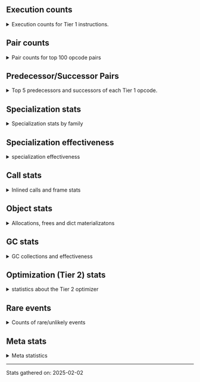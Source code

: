 ## Execution counts

<details>
<summary> Execution counts for Tier 1 instructions. </summary>


The "miss ratio" column shows the percentage of times the instruction
executed that it deoptimized. When this happens, the base unspecialized
instruction is not counted.

<table>
<thead>
<tr>
<th align="left">Name</th>
<th align="right">Base Count</th>
<th align="right">Head Count</th>
<th align="right">Change</th>
</tr>
</thead>
<tbody>
<tr>
<td align="left">JUMP_BACKWARD_NO_JIT</td>
<td align="right">9,440,940</td>
<td align="right">120</td>
<td align="right">-100.0%</td>
</tr>
<tr>
<td align="left">FOR_ITER_GEN</td>
<td align="right">1,037,640</td>
<td align="right">140</td>
<td align="right">-100.0%</td>
</tr>
<tr>
<td align="left">BINARY_OP</td>
<td align="right">868,180</td>
<td align="right">131,440</td>
<td align="right">-84.9%</td>
</tr>
<tr>
<td align="left">UNPACK_SEQUENCE_LIST</td>
<td align="right">3,960</td>
<td align="right">680</td>
<td align="right">-82.8%</td>
</tr>
<tr>
<td align="left">EXTENDED_ARG</td>
<td align="right">5,762,400</td>
<td align="right">1,263,760</td>
<td align="right">-78.1%</td>
</tr>
<tr>
<td align="left">CALL_BOUND_METHOD_EXACT_ARGS</td>
<td align="right">3,717,640</td>
<td align="right">851,200</td>
<td align="right">-77.1%</td>
</tr>
<tr>
<td align="left">COPY</td>
<td align="right">3,232,320</td>
<td align="right">924,920</td>
<td align="right">-71.4%</td>
</tr>
<tr>
<td align="left">LOAD_FAST_CHECK</td>
<td align="right">1,040,640</td>
<td align="right">313,160</td>
<td align="right">-69.9%</td>
</tr>
<tr>
<td align="left">STORE_SUBSCR_DICT</td>
<td align="right">2,151,600</td>
<td align="right">647,900</td>
<td align="right">-69.9%</td>
</tr>
<tr>
<td align="left">SWAP</td>
<td align="right">3,316,920</td>
<td align="right">1,011,520</td>
<td align="right">-69.5%</td>
</tr>
<tr>
<td align="left">STORE_SUBSCR_LIST_INT</td>
<td align="right">672,240</td>
<td align="right">264,800</td>
<td align="right">-60.6%</td>
</tr>
<tr>
<td align="left">BINARY_SUBSCR_LIST_INT</td>
<td align="right">694,440</td>
<td align="right">282,720</td>
<td align="right">-59.3%</td>
</tr>
<tr>
<td align="left">IS_OP</td>
<td align="right">1,594,020</td>
<td align="right">654,660</td>
<td align="right">-58.9%</td>
</tr>
<tr>
<td align="left">CONTAINS_OP_SET</td>
<td align="right">5,709,960</td>
<td align="right">2,396,180</td>
<td align="right">-58.0%</td>
</tr>
<tr>
<td align="left">FOR_ITER</td>
<td align="right">1,748,160</td>
<td align="right">791,780</td>
<td align="right">-54.7%</td>
</tr>
<tr>
<td align="left">BINARY_OP_ADD_UNICODE</td>
<td align="right">2,611,320</td>
<td align="right">1,245,280</td>
<td align="right">-52.3%</td>
</tr>
<tr>
<td align="left">POP_JUMP_IF_NONE</td>
<td align="right">2,084,040</td>
<td align="right">1,086,820</td>
<td align="right">-47.9%</td>
</tr>
<tr>
<td align="left">BINARY_SUBSCR_STR_INT</td>
<td align="right">5,166,720</td>
<td align="right">2,799,740</td>
<td align="right">-45.8%</td>
</tr>
<tr>
<td align="left">BINARY_OP_ADD_INT</td>
<td align="right">5,305,800</td>
<td align="right">2,938,820</td>
<td align="right">-44.6%</td>
</tr>
<tr>
<td align="left">LOAD_GLOBAL_MODULE</td>
<td align="right">13,425,840</td>
<td align="right">7,570,660</td>
<td align="right">-43.6%</td>
</tr>
<tr>
<td align="left">BINARY_SUBSCR_DICT</td>
<td align="right">15,022,440</td>
<td align="right">9,491,700</td>
<td align="right">-36.8%</td>
</tr>
<tr>
<td align="left">CALL_METHOD_DESCRIPTOR_O</td>
<td align="right">3,010,460</td>
<td align="right">1,916,920</td>
<td align="right">-36.3%</td>
</tr>
<tr>
<td align="left">LOAD_SMALL_INT</td>
<td align="right">8,334,720</td>
<td align="right">5,361,920</td>
<td align="right">-35.7%</td>
</tr>
<tr>
<td align="left">COMPARE_OP_STR</td>
<td align="right">10,870,440</td>
<td align="right">7,152,680</td>
<td align="right">-34.2%</td>
</tr>
<tr>
<td align="left">TO_BOOL_BOOL</td>
<td align="right">13,075,380</td>
<td align="right">8,644,200</td>
<td align="right">-33.9%</td>
</tr>
<tr>
<td align="left">COMPARE_OP</td>
<td align="right">2,277,540</td>
<td align="right">1,521,720</td>
<td align="right">-33.2%</td>
</tr>
<tr>
<td align="left">LOAD_ATTR_INSTANCE_VALUE</td>
<td align="right">82,923,600</td>
<td align="right">55,919,260</td>
<td align="right">-32.6%</td>
</tr>
<tr>
<td align="left">LOAD_FAST</td>
<td align="right">170,872,380</td>
<td align="right">115,391,900</td>
<td align="right">-32.5%</td>
</tr>
<tr>
<td align="left">TO_BOOL</td>
<td align="right">7,134,100</td>
<td align="right">4,838,220</td>
<td align="right">-32.2%</td>
</tr>
<tr>
<td align="left">POP_JUMP_IF_FALSE</td>
<td align="right">48,978,960</td>
<td align="right">33,348,960</td>
<td align="right">-31.9%</td>
</tr>
<tr>
<td align="left">LOAD_CONST_IMMORTAL</td>
<td align="right">49,560,360</td>
<td align="right">34,013,300</td>
<td align="right">-31.4%</td>
</tr>
<tr>
<td align="left">LOAD_ATTR_METHOD_WITH_VALUES</td>
<td align="right">9,893,400</td>
<td align="right">6,866,400</td>
<td align="right">-30.6%</td>
</tr>
<tr>
<td align="left">COMPARE_OP_INT</td>
<td align="right">13,993,980</td>
<td align="right">9,728,600</td>
<td align="right">-30.5%</td>
</tr>
<tr>
<td align="left">STORE_ATTR_INSTANCE_VALUE</td>
<td align="right">12,820,920</td>
<td align="right">8,947,020</td>
<td align="right">-30.2%</td>
</tr>
<tr>
<td align="left">POP_JUMP_IF_TRUE</td>
<td align="right">15,785,460</td>
<td align="right">11,072,300</td>
<td align="right">-29.9%</td>
</tr>
<tr>
<td align="left">RESUME_CHECK</td>
<td align="right">22,552,440</td>
<td align="right">16,125,800</td>
<td align="right">-28.5%</td>
</tr>
<tr>
<td align="left">BUILD_MAP</td>
<td align="right">1,141,440</td>
<td align="right">822,980</td>
<td align="right">-27.9%</td>
</tr>
<tr>
<td align="left">POP_ITER</td>
<td align="right">909,600</td>
<td align="right">672,260</td>
<td align="right">-26.1%</td>
</tr>
<tr>
<td align="left">STORE_FAST</td>
<td align="right">41,596,920</td>
<td align="right">30,858,320</td>
<td align="right">-25.8%</td>
</tr>
<tr>
<td align="left">FOR_ITER_LIST</td>
<td align="right">1,100,880</td>
<td align="right">816,940</td>
<td align="right">-25.8%</td>
</tr>
<tr>
<td align="left">NOP</td>
<td align="right">1,664,580</td>
<td align="right">1,235,900</td>
<td align="right">-25.8%</td>
</tr>
<tr>
<td align="left">BINARY_SLICE</td>
<td align="right">936,000</td>
<td align="right">722,660</td>
<td align="right">-22.8%</td>
</tr>
<tr>
<td align="left">TO_BOOL_LIST</td>
<td align="right">6,507,720</td>
<td align="right">5,056,860</td>
<td align="right">-22.3%</td>
</tr>
<tr>
<td align="left">CALL_PY_EXACT_ARGS</td>
<td align="right">11,583,100</td>
<td align="right">9,013,060</td>
<td align="right">-22.2%</td>
</tr>
<tr>
<td align="left">LOAD_ATTR</td>
<td align="right">4,846,640</td>
<td align="right">3,871,280</td>
<td align="right">-20.1%</td>
</tr>
<tr>
<td align="left">POP_TOP</td>
<td align="right">6,969,300</td>
<td align="right">5,627,360</td>
<td align="right">-19.3%</td>
</tr>
<tr>
<td align="left">BUILD_LIST</td>
<td align="right">2,786,640</td>
<td align="right">2,253,840</td>
<td align="right">-19.1%</td>
</tr>
<tr>
<td align="left">LOAD_ATTR_METHOD_NO_DICT</td>
<td align="right">9,888,560</td>
<td align="right">8,148,840</td>
<td align="right">-17.6%</td>
</tr>
<tr>
<td align="left">RETURN_VALUE</td>
<td align="right">21,850,720</td>
<td align="right">18,012,580</td>
<td align="right">-17.6%</td>
</tr>
<tr>
<td align="left">BINARY_SUBSCR</td>
<td align="right">5,223,600</td>
<td align="right">4,423,120</td>
<td align="right">-15.3%</td>
</tr>
<tr>
<td align="left">CALL_NON_PY_GENERAL</td>
<td align="right">1,514,460</td>
<td align="right">1,300,120</td>
<td align="right">-14.2%</td>
</tr>
<tr>
<td align="left">CALL_METHOD_DESCRIPTOR_FAST</td>
<td align="right">1,623,980</td>
<td align="right">1,405,480</td>
<td align="right">-13.5%</td>
</tr>
<tr>
<td align="left">BUILD_TUPLE</td>
<td align="right">1,635,480</td>
<td align="right">1,421,140</td>
<td align="right">-13.1%</td>
</tr>
<tr>
<td align="left">CALL_LIST_APPEND</td>
<td align="right">1,695,120</td>
<td align="right">1,481,780</td>
<td align="right">-12.6%</td>
</tr>
<tr>
<td align="left">LOAD_FAST_LOAD_FAST</td>
<td align="right">12,452,340</td>
<td align="right">10,945,400</td>
<td align="right">-12.1%</td>
</tr>
<tr>
<td align="left">GET_ITER</td>
<td align="right">1,695,420</td>
<td align="right">1,501,320</td>
<td align="right">-11.4%</td>
</tr>
<tr>
<td align="left">CALL_BUILTIN_CLASS</td>
<td align="right">1,107,780</td>
<td align="right">986,340</td>
<td align="right">-11.0%</td>
</tr>
<tr>
<td align="left">JUMP_FORWARD</td>
<td align="right">6,263,700</td>
<td align="right">5,620,780</td>
<td align="right">-10.3%</td>
</tr>
<tr>
<td align="left">LOAD_CONST_MORTAL</td>
<td align="right">1,969,200</td>
<td align="right">1,775,100</td>
<td align="right">-9.9%</td>
</tr>
<tr>
<td align="left">POP_JUMP_IF_NOT_NONE</td>
<td align="right">2,259,180</td>
<td align="right">2,039,680</td>
<td align="right">-9.7%</td>
</tr>
<tr>
<td align="left">CALL_LEN</td>
<td align="right">2,780,880</td>
<td align="right">2,538,000</td>
<td align="right">-8.7%</td>
</tr>
<tr>
<td align="left">LOAD_GLOBAL_BUILTIN</td>
<td align="right">6,337,980</td>
<td align="right">6,089,580</td>
<td align="right">-3.9%</td>
</tr>
<tr>
<td align="left">STORE_FAST_STORE_FAST</td>
<td align="right">701,940</td>
<td align="right">695,900</td>
<td align="right">-0.9%</td>
</tr>
<tr>
<td align="left">UNPACK_SEQUENCE_TWO_TUPLE</td>
<td align="right">699,780</td>
<td align="right">697,020</td>
<td align="right">-0.4%</td>
</tr>
<tr>
<td align="left">CALL_ISINSTANCE</td>
<td align="right">1,488,960</td>
<td align="right">1,486,200</td>
<td align="right">-0.2%</td>
</tr>
<tr>
<td align="left">LOAD_ATTR_SLOT</td>
<td align="right">5,847,040</td>
<td align="right">5,836,720</td>
<td align="right">-0.2%</td>
</tr>
<tr>
<td align="left">TO_BOOL_ALWAYS_TRUE</td>
<td align="right">2,202,480</td>
<td align="right">2,202,120</td>
<td align="right">-0.0%</td>
</tr>
<tr>
<td align="left">LOAD_ATTR_PROPERTY</td>
<td align="right">3,683,400</td>
<td align="right">3,683,040</td>
<td align="right">-0.0%</td>
</tr>
<tr>
<td align="left">CALL_METHOD_DESCRIPTOR_NOARGS</td>
<td align="right">1,593,780</td>
<td align="right">1,593,780</td>
<td align="right">0.0%</td>
</tr>
<tr>
<td align="left">CALL_PY_GENERAL</td>
<td align="right">1,529,580</td>
<td align="right">1,529,580</td>
<td align="right">0.0%</td>
</tr>
<tr>
<td align="left">STORE_ATTR</td>
<td align="right">1,079,440</td>
<td align="right">1,079,440</td>
<td align="right">0.0%</td>
</tr>
<tr>
<td align="left">YIELD_VALUE</td>
<td align="right">1,037,520</td>
<td align="right">1,037,520</td>
<td align="right">0.0%</td>
</tr>
<tr>
<td align="left">CONTAINS_OP</td>
<td align="right">859,660</td>
<td align="right">859,660</td>
<td align="right">0.0%</td>
</tr>
<tr>
<td align="left">CONTAINS_OP_DICT</td>
<td align="right">671,280</td>
<td align="right">671,280</td>
<td align="right">0.0%</td>
</tr>
<tr>
<td align="left">FORMAT_SIMPLE</td>
<td align="right">668,640</td>
<td align="right">668,640</td>
<td align="right">0.0%</td>
</tr>
<tr>
<td align="left">CONVERT_VALUE</td>
<td align="right">668,640</td>
<td align="right">668,640</td>
<td align="right">0.0%</td>
</tr>
<tr>
<td align="left">PUSH_NULL</td>
<td align="right">659,460</td>
<td align="right">659,460</td>
<td align="right">0.0%</td>
</tr>
<tr>
<td align="left">CALL_BUILTIN_FAST</td>
<td align="right">476,280</td>
<td align="right">476,280</td>
<td align="right">0.0%</td>
</tr>
<tr>
<td align="left">BINARY_OP_SUBTRACT_INT</td>
<td align="right">395,040</td>
<td align="right">395,040</td>
<td align="right">0.0%</td>
</tr>
<tr>
<td align="left">TO_BOOL_INT</td>
<td align="right">383,280</td>
<td align="right">383,280</td>
<td align="right">0.0%</td>
</tr>
<tr>
<td align="left">INTERPRETER_EXIT</td>
<td align="right">377,120</td>
<td align="right">377,120</td>
<td align="right">0.0%</td>
</tr>
<tr>
<td align="left">CALL_KW_PY</td>
<td align="right">374,520</td>
<td align="right">374,520</td>
<td align="right">0.0%</td>
</tr>
<tr>
<td align="left">TO_BOOL_NONE</td>
<td align="right">358,580</td>
<td align="right">358,580</td>
<td align="right">0.0%</td>
</tr>
<tr>
<td align="left">CALL_ALLOC_AND_ENTER_INIT</td>
<td align="right">338,460</td>
<td align="right">338,460</td>
<td align="right">0.0%</td>
</tr>
<tr>
<td align="left">LOAD_ATTR_MODULE</td>
<td align="right">337,380</td>
<td align="right">337,380</td>
<td align="right">0.0%</td>
</tr>
<tr>
<td align="left">COPY_FREE_VARS</td>
<td align="right">336,300</td>
<td align="right">336,300</td>
<td align="right">0.0%</td>
</tr>
<tr>
<td align="left">LOAD_DEREF</td>
<td align="right">336,300</td>
<td align="right">336,300</td>
<td align="right">0.0%</td>
</tr>
<tr>
<td align="left">EXIT_INIT_CHECK</td>
<td align="right">335,800</td>
<td align="right">335,800</td>
<td align="right">0.0%</td>
</tr>
<tr>
<td align="left">BUILD_STRING</td>
<td align="right">334,320</td>
<td align="right">334,320</td>
<td align="right">0.0%</td>
</tr>
<tr>
<td align="left">LOAD_ATTR_CLASS</td>
<td align="right">133,320</td>
<td align="right">133,320</td>
<td align="right">0.0%</td>
</tr>
<tr>
<td align="left">TO_BOOL_STR</td>
<td align="right">31,860</td>
<td align="right">31,860</td>
<td align="right">0.0%</td>
</tr>
<tr>
<td align="left">STORE_ATTR_SLOT</td>
<td align="right">11,640</td>
<td align="right">11,640</td>
<td align="right">0.0%</td>
</tr>
<tr>
<td align="left">BINARY_SUBSCR_GETITEM</td>
<td align="right">11,520</td>
<td align="right">11,520</td>
<td align="right">0.0%</td>
</tr>
<tr>
<td align="left">STORE_FAST_LOAD_FAST</td>
<td align="right">10,320</td>
<td align="right">10,320</td>
<td align="right">0.0%</td>
</tr>
<tr>
<td align="left">LOAD_ATTR_METHOD_LAZY_DICT</td>
<td align="right">8,880</td>
<td align="right">8,880</td>
<td align="right">0.0%</td>
</tr>
<tr>
<td align="left">CALL_BUILTIN_FAST_WITH_KEYWORDS</td>
<td align="right">7,440</td>
<td align="right">7,440</td>
<td align="right">0.0%</td>
</tr>
<tr>
<td align="left">BINARY_OP_EXTEND</td>
<td align="right">6,120</td>
<td align="right">6,120</td>
<td align="right">0.0%</td>
</tr>
<tr>
<td align="left">CALL_METHOD_DESCRIPTOR_FAST_WITH_KEYWORDS</td>
<td align="right">5,880</td>
<td align="right">5,880</td>
<td align="right">0.0%</td>
</tr>
<tr>
<td align="left">FOR_ITER_TUPLE</td>
<td align="right">4,680</td>
<td align="right">4,680</td>
<td align="right">0.0%</td>
</tr>
<tr>
<td align="left">BINARY_OP_INPLACE_ADD_UNICODE</td>
<td align="right">3,120</td>
<td align="right">3,120</td>
<td align="right">0.0%</td>
</tr>
<tr>
<td align="left">MAP_ADD</td>
<td align="right">2,760</td>
<td align="right">2,760</td>
<td align="right">0.0%</td>
</tr>
<tr>
<td align="left">FOR_ITER_RANGE</td>
<td align="right">1,860</td>
<td align="right">1,860</td>
<td align="right">0.0%</td>
</tr>
<tr>
<td align="left">LOAD_ATTR_NONDESCRIPTOR_WITH_VALUES</td>
<td align="right">1,800</td>
<td align="right">1,800</td>
<td align="right">0.0%</td>
</tr>
<tr>
<td align="left">BINARY_SUBSCR_TUPLE_INT</td>
<td align="right">1,740</td>
<td align="right">1,740</td>
<td align="right">0.0%</td>
</tr>
<tr>
<td align="left">CALL_BUILTIN_O</td>
<td align="right">1,680</td>
<td align="right">1,680</td>
<td align="right">0.0%</td>
</tr>
<tr>
<td align="left">CALL_FUNCTION_EX</td>
<td align="right">1,020</td>
<td align="right">1,020</td>
<td align="right">0.0%</td>
</tr>
<tr>
<td align="left">DICT_MERGE</td>
<td align="right">960</td>
<td align="right">960</td>
<td align="right">0.0%</td>
</tr>
<tr>
<td align="left">CALL_TUPLE_1</td>
<td align="right">360</td>
<td align="right">360</td>
<td align="right">0.0%</td>
</tr>
<tr>
<td align="left">CALL</td>
<td align="right">260</td>
<td align="right">260</td>
<td align="right">0.0%</td>
</tr>
<tr>
<td align="left">LOAD_FAST_AND_CLEAR</td>
<td align="right">240</td>
<td align="right">240</td>
<td align="right">0.0%</td>
</tr>
<tr>
<td align="left">LOAD_SUPER_ATTR_ATTR</td>
<td align="right">240</td>
<td align="right">240</td>
<td align="right">0.0%</td>
</tr>
<tr>
<td align="left">END_FOR</td>
<td align="right">120</td>
<td align="right">120</td>
<td align="right">0.0%</td>
</tr>
<tr>
<td align="left">RETURN_GENERATOR</td>
<td align="right">120</td>
<td align="right">120</td>
<td align="right">0.0%</td>
</tr>
<tr>
<td align="left">CALL_INTRINSIC_1</td>
<td align="right">120</td>
<td align="right">120</td>
<td align="right">0.0%</td>
</tr>
<tr>
<td align="left">IMPORT_FROM</td>
<td align="right">120</td>
<td align="right">120</td>
<td align="right">0.0%</td>
</tr>
<tr>
<td align="left">IMPORT_NAME</td>
<td align="right">120</td>
<td align="right">120</td>
<td align="right">0.0%</td>
</tr>
<tr>
<td align="left">LIST_EXTEND</td>
<td align="right">120</td>
<td align="right">120</td>
<td align="right">0.0%</td>
</tr>
<tr>
<td align="left">CALL_KW_NON_PY</td>
<td align="right">120</td>
<td align="right">120</td>
<td align="right">0.0%</td>
</tr>
<tr>
<td align="left">CALL_TYPE_1</td>
<td align="right">120</td>
<td align="right">120</td>
<td align="right">0.0%</td>
</tr>
<tr>
<td align="left">LOAD_SUPER_ATTR_METHOD</td>
<td align="right">120</td>
<td align="right">120</td>
<td align="right">0.0%</td>
</tr>
<tr>
<td align="left">LOAD_GLOBAL</td>
<td align="right">100</td>
<td align="right">100</td>
<td align="right">0.0%</td>
</tr>
<tr>
<td align="left">MAKE_FUNCTION</td>
<td align="right">60</td>
<td align="right">60</td>
<td align="right">0.0%</td>
</tr>
<tr>
<td align="left">MAKE_CELL</td>
<td align="right">60</td>
<td align="right">60</td>
<td align="right">0.0%</td>
</tr>
<tr>
<td align="left">SET_FUNCTION_ATTRIBUTE</td>
<td align="right">60</td>
<td align="right">60</td>
<td align="right">0.0%</td>
</tr>
<tr>
<td align="left">STORE_DEREF</td>
<td align="right">60</td>
<td align="right">60</td>
<td align="right">0.0%</td>
</tr>
<tr>
<td align="left">BINARY_OP_SUBTRACT_FLOAT</td>
<td align="right">60</td>
<td align="right">60</td>
<td align="right">0.0%</td>
</tr>
<tr>
<td align="left">UNPACK_SEQUENCE</td>
<td align="right">20</td>
<td align="right">20</td>
<td align="right">0.0%</td>
</tr>
<tr>
<td align="left">ENTER_EXECUTOR</td>
<td align="right"></td>
<td align="right">4,916,320</td>
<td align="right"></td>
</tr>
<tr>
<td align="left">JUMP_BACKWARD_JIT</td>
<td align="right"></td>
<td align="right">172,480</td>
<td align="right"></td>
</tr>
<tr>
<td align="left">NOT_TAKEN</td>
<td align="right"></td>
<td align="right">115,120</td>
<td align="right"></td>
</tr>
</tbody>
</table>


</details>

## Pair counts

<details>
<summary> Pair counts for top 100 opcode pairs </summary>


Pairs of specialized operations that deoptimize and are then followed by
the corresponding unspecialized instruction are not counted as pairs.

Not included in comparative output.


</details>

## Predecessor/Successor Pairs

<details>
<summary> Top 5 predecessors and successors of each Tier 1 opcode. </summary>


This does not include the unspecialized instructions that occur after a
specialized instruction deoptimizes.

Not included in comparative output.


</details>

## Specialization stats

<details>
<summary> Specialization stats by family </summary>

### BINARY_OP

<details>
<summary> specialization stats for BINARY_OP family </summary>

<table>
<thead>
<tr>
<th align="left">Kind</th>
<th align="right">Base Count</th>
<th align="right">Base Ratio</th>
<th align="right">Head Count</th>
<th align="right">Head Ratio</th>
<th align="right">Change</th>
</tr>
</thead>
<tbody>
<tr>
<td align="left">
deferred
<details>
<summary>ⓘ</summary>

Lists the number of "deferred" (i.e. not specialized) instructions executed.
</details>
</td>
<td align="right">867,840</td>
<td align="right">9.4%</td>
<td align="right">131,280</td>
<td align="right">2.8%</td>
<td align="right">-84.9%</td>
</tr>
<tr>
<td align="left">
hit
<details>
<summary>ⓘ</summary>

Specialized instructions that complete.
</details>
</td>
<td align="right">8,321,460</td>
<td align="right">90.6%</td>
<td align="right">4,588,440</td>
<td align="right">97.2%</td>
<td align="right">-44.9%</td>
</tr>
</tbody>
</table>

<table>
<thead>
<tr>
<th align="left">Success</th>
<th align="right">Base Count</th>
<th align="right">Base Ratio</th>
<th align="right">Head Count</th>
<th align="right">Head Ratio</th>
<th align="right">Change</th>
</tr>
</thead>
<tbody>
<tr>
<td align="left">Failure</td>
<td align="right">320</td>
<td align="right">94.1%</td>
<td align="right">140</td>
<td align="right">87.5%</td>
<td align="right">-56.2%</td>
</tr>
<tr>
<td align="left">Success</td>
<td align="right">20</td>
<td align="right">5.9%</td>
<td align="right">20</td>
<td align="right">12.5%</td>
<td align="right">0.0%</td>
</tr>
</tbody>
</table>

<table>
<thead>
<tr>
<th align="left">Failure kind</th>
<th align="right">Base Count</th>
<th align="right">Base Ratio</th>
<th align="right">Head Count</th>
<th align="right">Head Ratio</th>
<th align="right">Change</th>
</tr>
</thead>
<tbody>
<tr>
<td align="left">xor</td>
<td align="right">220</td>
<td align="right">68.8%</td>
<td align="right">40</td>
<td align="right">28.6%</td>
<td align="right">-81.8%</td>
</tr>
<tr>
<td align="left">add other</td>
<td align="right">40</td>
<td align="right">12.5%</td>
<td align="right">40</td>
<td align="right">28.6%</td>
<td align="right">0.0%</td>
</tr>
<tr>
<td align="left">remainder</td>
<td align="right">40</td>
<td align="right">12.5%</td>
<td align="right">40</td>
<td align="right">28.6%</td>
<td align="right">0.0%</td>
</tr>
<tr>
<td align="left">or</td>
<td align="right">20</td>
<td align="right">6.2%</td>
<td align="right">20</td>
<td align="right">14.3%</td>
<td align="right">0.0%</td>
</tr>
</tbody>
</table>


</details>

### BINARY_SLICE

<details>
<summary> specialization stats for BINARY_SLICE family </summary>

<table>
<thead>
<tr>
<th align="left">Kind</th>
<th align="right">Base Count</th>
<th align="right">Base Ratio</th>
<th align="right">Head Count</th>
<th align="right">Head Ratio</th>
<th align="right">Change</th>
</tr>
</thead>
<tbody>
<tr>
<td align="left">
deferred
<details>
<summary>ⓘ</summary>

Lists the number of "deferred" (i.e. not specialized) instructions executed.
</details>
</td>
<td align="right">936,000</td>
<td align="right">100.0%</td>
<td align="right">722,660</td>
<td align="right">100.0%</td>
<td align="right">-22.8%</td>
</tr>
</tbody>
</table>


</details>

### BINARY_SUBSCR

<details>
<summary> specialization stats for BINARY_SUBSCR family </summary>

<table>
<thead>
<tr>
<th align="left">Kind</th>
<th align="right">Base Count</th>
<th align="right">Base Ratio</th>
<th align="right">Head Count</th>
<th align="right">Head Ratio</th>
<th align="right">Change</th>
</tr>
</thead>
<tbody>
<tr>
<td align="left">
hit
<details>
<summary>ⓘ</summary>

Specialized instructions that complete.
</details>
</td>
<td align="right">20,896,620</td>
<td align="right">80.0%</td>
<td align="right">12,587,180</td>
<td align="right">74.0%</td>
<td align="right">-39.8%</td>
</tr>
<tr>
<td align="left">
deferred
<details>
<summary>ⓘ</summary>

Lists the number of "deferred" (i.e. not specialized) instructions executed.
</details>
</td>
<td align="right">5,221,440</td>
<td align="right">20.0%</td>
<td align="right">4,421,160</td>
<td align="right">26.0%</td>
<td align="right">-15.3%</td>
</tr>
<tr>
<td align="left">
miss
<details>
<summary>ⓘ</summary>

Specialized instructions that deopt.
</details>
</td>
<td align="right">240</td>
<td align="right">0.0%</td>
<td align="right">240</td>
<td align="right">0.0%</td>
<td align="right">0.0%</td>
</tr>
</tbody>
</table>

<table>
<thead>
<tr>
<th align="left">Success</th>
<th align="right">Base Count</th>
<th align="right">Base Ratio</th>
<th align="right">Head Count</th>
<th align="right">Head Ratio</th>
<th align="right">Change</th>
</tr>
</thead>
<tbody>
<tr>
<td align="left">Failure</td>
<td align="right">2,100</td>
<td align="right">97.2%</td>
<td align="right">1,900</td>
<td align="right">96.9%</td>
<td align="right">-9.5%</td>
</tr>
<tr>
<td align="left">Success</td>
<td align="right">60</td>
<td align="right">2.8%</td>
<td align="right">60</td>
<td align="right">3.1%</td>
<td align="right">0.0%</td>
</tr>
</tbody>
</table>

<table>
<thead>
<tr>
<th align="left">Failure kind</th>
<th align="right">Base Count</th>
<th align="right">Base Ratio</th>
<th align="right">Head Count</th>
<th align="right">Head Ratio</th>
<th align="right">Change</th>
</tr>
</thead>
<tbody>
<tr>
<td align="left">list slice</td>
<td align="right">160</td>
<td align="right">7.6%</td>
<td align="right">120</td>
<td align="right">6.3%</td>
<td align="right">-25.0%</td>
</tr>
<tr>
<td align="left">out of range</td>
<td align="right">1,480</td>
<td align="right">70.5%</td>
<td align="right">1,320</td>
<td align="right">69.5%</td>
<td align="right">-10.8%</td>
</tr>
<tr>
<td align="left">buffer int</td>
<td align="right">280</td>
<td align="right">13.3%</td>
<td align="right">280</td>
<td align="right">14.7%</td>
<td align="right">0.0%</td>
</tr>
<tr>
<td align="left">buffer slice</td>
<td align="right">180</td>
<td align="right">8.6%</td>
<td align="right">180</td>
<td align="right">9.5%</td>
<td align="right">0.0%</td>
</tr>
</tbody>
</table>


</details>

### CALL

<details>
<summary> specialization stats for CALL family </summary>

<table>
<thead>
<tr>
<th align="left">Kind</th>
<th align="right">Base Count</th>
<th align="right">Base Ratio</th>
<th align="right">Head Count</th>
<th align="right">Head Ratio</th>
<th align="right">Change</th>
</tr>
</thead>
<tbody>
<tr>
<td align="left">
miss
<details>
<summary>ⓘ</summary>

Specialized instructions that deopt.
</details>
</td>
<td align="right">5,466,420</td>
<td align="right">16.5%</td>
<td align="right">2,960,580</td>
<td align="right">12.9%</td>
<td align="right">-45.8%</td>
</tr>
<tr>
<td align="left">
hit
<details>
<summary>ⓘ</summary>

Specialized instructions that complete.
</details>
</td>
<td align="right">27,683,140</td>
<td align="right">83.5%</td>
<td align="right">19,993,600</td>
<td align="right">87.1%</td>
<td align="right">-27.8%</td>
</tr>
</tbody>
</table>

<table>
<thead>
<tr>
<th align="left">Success</th>
<th align="right">Base Count</th>
<th align="right">Base Ratio</th>
<th align="right">Head Count</th>
<th align="right">Head Ratio</th>
<th align="right">Change</th>
</tr>
</thead>
<tbody>
<tr>
<td align="left">Success</td>
<td align="right">103,400</td>
<td align="right">100.0%</td>
<td align="right">56,120</td>
<td align="right">100.0%</td>
<td align="right">-45.7%</td>
</tr>
<tr>
<td align="left">Failure</td>
<td align="right">0</td>
<td align="right">0.0%</td>
<td align="right">0</td>
<td align="right">0.0%</td>
<td align="right"></td>
</tr>
</tbody>
</table>


</details>

### COMPARE_OP

<details>
<summary> specialization stats for COMPARE_OP family </summary>

<table>
<thead>
<tr>
<th align="left">Kind</th>
<th align="right">Base Count</th>
<th align="right">Base Ratio</th>
<th align="right">Head Count</th>
<th align="right">Head Ratio</th>
<th align="right">Change</th>
</tr>
</thead>
<tbody>
<tr>
<td align="left">
deferred
<details>
<summary>ⓘ</summary>

Lists the number of "deferred" (i.e. not specialized) instructions executed.
</details>
</td>
<td align="right">2,276,180</td>
<td align="right">8.4%</td>
<td align="right">1,520,540</td>
<td align="right">8.3%</td>
<td align="right">-33.2%</td>
</tr>
<tr>
<td align="left">
hit
<details>
<summary>ⓘ</summary>

Specialized instructions that complete.
</details>
</td>
<td align="right">24,850,180</td>
<td align="right">91.6%</td>
<td align="right">16,867,040</td>
<td align="right">91.7%</td>
<td align="right">-32.1%</td>
</tr>
<tr>
<td align="left">
miss
<details>
<summary>ⓘ</summary>

Specialized instructions that deopt.
</details>
</td>
<td align="right">14,240</td>
<td align="right">0.1%</td>
<td align="right">14,240</td>
<td align="right">0.1%</td>
<td align="right">0.0%</td>
</tr>
</tbody>
</table>

<table>
<thead>
<tr>
<th align="left">Success</th>
<th align="right">Base Count</th>
<th align="right">Base Ratio</th>
<th align="right">Head Count</th>
<th align="right">Head Ratio</th>
<th align="right">Change</th>
</tr>
</thead>
<tbody>
<tr>
<td align="left">Failure</td>
<td align="right">1,340</td>
<td align="right">82.7%</td>
<td align="right">1,160</td>
<td align="right">80.6%</td>
<td align="right">-13.4%</td>
</tr>
<tr>
<td align="left">Success</td>
<td align="right">280</td>
<td align="right">17.3%</td>
<td align="right">280</td>
<td align="right">19.4%</td>
<td align="right">0.0%</td>
</tr>
</tbody>
</table>

<table>
<thead>
<tr>
<th align="left">Failure kind</th>
<th align="right">Base Count</th>
<th align="right">Base Ratio</th>
<th align="right">Head Count</th>
<th align="right">Head Ratio</th>
<th align="right">Change</th>
</tr>
</thead>
<tbody>
<tr>
<td align="left">tuple</td>
<td align="right">340</td>
<td align="right">25.4%</td>
<td align="right">160</td>
<td align="right">13.8%</td>
<td align="right">-52.9%</td>
</tr>
<tr>
<td align="left">different types</td>
<td align="right">600</td>
<td align="right">44.8%</td>
<td align="right">600</td>
<td align="right">51.7%</td>
<td align="right">0.0%</td>
</tr>
<tr>
<td align="left">bytes</td>
<td align="right">180</td>
<td align="right">13.4%</td>
<td align="right">180</td>
<td align="right">15.5%</td>
<td align="right">0.0%</td>
</tr>
<tr>
<td align="left">baseobject</td>
<td align="right">140</td>
<td align="right">10.4%</td>
<td align="right">140</td>
<td align="right">12.1%</td>
<td align="right">0.0%</td>
</tr>
<tr>
<td align="left">long float</td>
<td align="right">80</td>
<td align="right">6.0%</td>
<td align="right">80</td>
<td align="right">6.9%</td>
<td align="right">0.0%</td>
</tr>
</tbody>
</table>


</details>

### CONTAINS_OP

<details>
<summary> specialization stats for CONTAINS_OP family </summary>

<table>
<thead>
<tr>
<th align="left">Kind</th>
<th align="right">Base Count</th>
<th align="right">Base Ratio</th>
<th align="right">Head Count</th>
<th align="right">Head Ratio</th>
<th align="right">Change</th>
</tr>
</thead>
<tbody>
<tr>
<td align="left">
hit
<details>
<summary>ⓘ</summary>

Specialized instructions that complete.
</details>
</td>
<td align="right">6,381,240</td>
<td align="right">88.1%</td>
<td align="right">3,067,460</td>
<td align="right">78.1%</td>
<td align="right">-51.9%</td>
</tr>
<tr>
<td align="left">
deferred
<details>
<summary>ⓘ</summary>

Lists the number of "deferred" (i.e. not specialized) instructions executed.
</details>
</td>
<td align="right">858,960</td>
<td align="right">11.9%</td>
<td align="right">858,960</td>
<td align="right">21.9%</td>
<td align="right">0.0%</td>
</tr>
</tbody>
</table>

<table>
<thead>
<tr>
<th align="left">Success</th>
<th align="right">Base Count</th>
<th align="right">Base Ratio</th>
<th align="right">Head Count</th>
<th align="right">Head Ratio</th>
<th align="right">Change</th>
</tr>
</thead>
<tbody>
<tr>
<td align="left">Success</td>
<td align="right">0</td>
<td align="right">0.0%</td>
<td align="right">0</td>
<td align="right">0.0%</td>
<td align="right"></td>
</tr>
<tr>
<td align="left">Failure</td>
<td align="right">700</td>
<td align="right">100.0%</td>
<td align="right">700</td>
<td align="right">100.0%</td>
<td align="right">0.0%</td>
</tr>
</tbody>
</table>

<table>
<thead>
<tr>
<th align="left">Failure kind</th>
<th align="right">Base Count</th>
<th align="right">Base Ratio</th>
<th align="right">Head Count</th>
<th align="right">Head Ratio</th>
<th align="right">Change</th>
</tr>
</thead>
<tbody>
<tr>
<td align="left">tuple</td>
<td align="right">420</td>
<td align="right">60.0%</td>
<td align="right">420</td>
<td align="right">60.0%</td>
<td align="right">0.0%</td>
</tr>
<tr>
<td align="left">list</td>
<td align="right">220</td>
<td align="right">31.4%</td>
<td align="right">220</td>
<td align="right">31.4%</td>
<td align="right">0.0%</td>
</tr>
<tr>
<td align="left">other</td>
<td align="right">60</td>
<td align="right">8.6%</td>
<td align="right">60</td>
<td align="right">8.6%</td>
<td align="right">0.0%</td>
</tr>
</tbody>
</table>


</details>

### FOR_ITER

<details>
<summary> specialization stats for FOR_ITER family </summary>

<table>
<thead>
<tr>
<th align="left">Kind</th>
<th align="right">Base Count</th>
<th align="right">Base Ratio</th>
<th align="right">Head Count</th>
<th align="right">Head Ratio</th>
<th align="right">Change</th>
</tr>
</thead>
<tbody>
<tr>
<td align="left">
hit
<details>
<summary>ⓘ</summary>

Specialized instructions that complete.
</details>
</td>
<td align="right">2,145,060</td>
<td align="right">55.1%</td>
<td align="right">823,620</td>
<td align="right">51.0%</td>
<td align="right">-61.6%</td>
</tr>
<tr>
<td align="left">
deferred
<details>
<summary>ⓘ</summary>

Lists the number of "deferred" (i.e. not specialized) instructions executed.
</details>
</td>
<td align="right">1,747,620</td>
<td align="right">44.9%</td>
<td align="right">791,460</td>
<td align="right">49.0%</td>
<td align="right">-54.7%</td>
</tr>
</tbody>
</table>

<table>
<thead>
<tr>
<th align="left">Success</th>
<th align="right">Base Count</th>
<th align="right">Base Ratio</th>
<th align="right">Head Count</th>
<th align="right">Head Ratio</th>
<th align="right">Change</th>
</tr>
</thead>
<tbody>
<tr>
<td align="left">Failure</td>
<td align="right">540</td>
<td align="right">100.0%</td>
<td align="right">320</td>
<td align="right">100.0%</td>
<td align="right">-40.7%</td>
</tr>
<tr>
<td align="left">Success</td>
<td align="right">0</td>
<td align="right">0.0%</td>
<td align="right">0</td>
<td align="right">0.0%</td>
<td align="right"></td>
</tr>
</tbody>
</table>

<table>
<thead>
<tr>
<th align="left">Failure kind</th>
<th align="right">Base Count</th>
<th align="right">Base Ratio</th>
<th align="right">Head Count</th>
<th align="right">Head Ratio</th>
<th align="right">Change</th>
</tr>
</thead>
<tbody>
<tr>
<td align="left">reversed list</td>
<td align="right">340</td>
<td align="right">63.0%</td>
<td align="right">160</td>
<td align="right">50.0%</td>
<td align="right">-52.9%</td>
</tr>
<tr>
<td align="left">dict items</td>
<td align="right">180</td>
<td align="right">33.3%</td>
<td align="right">140</td>
<td align="right">43.8%</td>
<td align="right">-22.2%</td>
</tr>
<tr>
<td align="left">other</td>
<td align="right">20</td>
<td align="right">3.7%</td>
<td align="right">20</td>
<td align="right">6.2%</td>
<td align="right">0.0%</td>
</tr>
</tbody>
</table>


</details>

### LOAD_ATTR

<details>
<summary> specialization stats for LOAD_ATTR family </summary>

<table>
<thead>
<tr>
<th align="left">Kind</th>
<th align="right">Base Count</th>
<th align="right">Base Ratio</th>
<th align="right">Head Count</th>
<th align="right">Head Ratio</th>
<th align="right">Change</th>
</tr>
</thead>
<tbody>
<tr>
<td align="left">
hit
<details>
<summary>ⓘ</summary>

Specialized instructions that complete.
</details>
</td>
<td align="right">112,699,820</td>
<td align="right">95.9%</td>
<td align="right">80,918,080</td>
<td align="right">95.4%</td>
<td align="right">-28.2%</td>
</tr>
<tr>
<td align="left">
deferred
<details>
<summary>ⓘ</summary>

Lists the number of "deferred" (i.e. not specialized) instructions executed.
</details>
</td>
<td align="right">4,843,020</td>
<td align="right">4.1%</td>
<td align="right">3,867,900</td>
<td align="right">4.6%</td>
<td align="right">-20.1%</td>
</tr>
<tr>
<td align="left">
miss
<details>
<summary>ⓘ</summary>

Specialized instructions that deopt.
</details>
</td>
<td align="right">17,560</td>
<td align="right">0.0%</td>
<td align="right">17,560</td>
<td align="right">0.0%</td>
<td align="right">0.0%</td>
</tr>
</tbody>
</table>

<table>
<thead>
<tr>
<th align="left">Success</th>
<th align="right">Base Count</th>
<th align="right">Base Ratio</th>
<th align="right">Head Count</th>
<th align="right">Head Ratio</th>
<th align="right">Change</th>
</tr>
</thead>
<tbody>
<tr>
<td align="left">Failure</td>
<td align="right">3,160</td>
<td align="right">87.8%</td>
<td align="right">2,920</td>
<td align="right">86.9%</td>
<td align="right">-7.6%</td>
</tr>
<tr>
<td align="left">Success</td>
<td align="right">440</td>
<td align="right">12.2%</td>
<td align="right">440</td>
<td align="right">13.1%</td>
<td align="right">0.0%</td>
</tr>
</tbody>
</table>

<table>
<thead>
<tr>
<th align="left">Failure kind</th>
<th align="right">Base Count</th>
<th align="right">Base Ratio</th>
<th align="right">Head Count</th>
<th align="right">Head Ratio</th>
<th align="right">Change</th>
</tr>
</thead>
<tbody>
<tr>
<td align="left">method</td>
<td align="right">2,120</td>
<td align="right">67.1%</td>
<td align="right">1,880</td>
<td align="right">64.4%</td>
<td align="right">-11.3%</td>
</tr>
<tr>
<td align="left">overriding descriptor</td>
<td align="right">320</td>
<td align="right">10.1%</td>
<td align="right">320</td>
<td align="right">11.0%</td>
<td align="right">0.0%</td>
</tr>
<tr>
<td align="left">not managed dict</td>
<td align="right">240</td>
<td align="right">7.6%</td>
<td align="right">240</td>
<td align="right">8.2%</td>
<td align="right">0.0%</td>
</tr>
<tr>
<td align="left">mutable class</td>
<td align="right">160</td>
<td align="right">5.1%</td>
<td align="right">160</td>
<td align="right">5.5%</td>
<td align="right">0.0%</td>
</tr>
<tr>
<td align="left">module attr not found</td>
<td align="right">20</td>
<td align="right">0.6%</td>
<td align="right">20</td>
<td align="right">0.7%</td>
<td align="right">0.0%</td>
</tr>
<tr>
<td align="left">metaclass attribute</td>
<td align="right">20</td>
<td align="right">0.6%</td>
<td align="right">20</td>
<td align="right">0.7%</td>
<td align="right">0.0%</td>
</tr>
</tbody>
</table>


</details>

### LOAD_GLOBAL

<details>
<summary> specialization stats for LOAD_GLOBAL family </summary>

<table>
<thead>
<tr>
<th align="left">Kind</th>
<th align="right">Base Count</th>
<th align="right">Base Ratio</th>
<th align="right">Head Count</th>
<th align="right">Head Ratio</th>
<th align="right">Change</th>
</tr>
</thead>
<tbody>
<tr>
<td align="left">
hit
<details>
<summary>ⓘ</summary>

Specialized instructions that complete.
</details>
</td>
<td align="right">19,762,740</td>
<td align="right">100.0%</td>
<td align="right">13,659,160</td>
<td align="right">100.0%</td>
<td align="right">-30.9%</td>
</tr>
<tr>
<td align="left">
miss
<details>
<summary>ⓘ</summary>

Specialized instructions that deopt.
</details>
</td>
<td align="right">1,080</td>
<td align="right">0.0%</td>
<td align="right">1,080</td>
<td align="right">0.0%</td>
<td align="right">0.0%</td>
</tr>
</tbody>
</table>

<table>
<thead>
<tr>
<th align="left">Success</th>
<th align="right">Base Count</th>
<th align="right">Base Ratio</th>
<th align="right">Head Count</th>
<th align="right">Head Ratio</th>
<th align="right">Change</th>
</tr>
</thead>
<tbody>
<tr>
<td align="left">Success</td>
<td align="right">100</td>
<td align="right">100.0%</td>
<td align="right">100</td>
<td align="right">100.0%</td>
<td align="right">0.0%</td>
</tr>
<tr>
<td align="left">Failure</td>
<td align="right">0</td>
<td align="right">0.0%</td>
<td align="right">0</td>
<td align="right">0.0%</td>
<td align="right"></td>
</tr>
</tbody>
</table>


</details>

### LOAD_SUPER_ATTR

<details>
<summary> specialization stats for LOAD_SUPER_ATTR family </summary>

<table>
<thead>
<tr>
<th align="left">Kind</th>
<th align="right">Base Count</th>
<th align="right">Base Ratio</th>
<th align="right">Head Count</th>
<th align="right">Head Ratio</th>
<th align="right">Change</th>
</tr>
</thead>
<tbody>
<tr>
<td align="left">
hit
<details>
<summary>ⓘ</summary>

Specialized instructions that complete.
</details>
</td>
<td align="right">360</td>
<td align="right">100.0%</td>
<td align="right">360</td>
<td align="right">100.0%</td>
<td align="right">0.0%</td>
</tr>
</tbody>
</table>


</details>

### STORE_ATTR

<details>
<summary> specialization stats for STORE_ATTR family </summary>

<table>
<thead>
<tr>
<th align="left">Kind</th>
<th align="right">Base Count</th>
<th align="right">Base Ratio</th>
<th align="right">Head Count</th>
<th align="right">Head Ratio</th>
<th align="right">Change</th>
</tr>
</thead>
<tbody>
<tr>
<td align="left">
hit
<details>
<summary>ⓘ</summary>

Specialized instructions that complete.
</details>
</td>
<td align="right">12,819,040</td>
<td align="right">92.1%</td>
<td align="right">8,945,140</td>
<td align="right">89.1%</td>
<td align="right">-30.2%</td>
</tr>
<tr>
<td align="left">
deferred
<details>
<summary>ⓘ</summary>

Lists the number of "deferred" (i.e. not specialized) instructions executed.
</details>
</td>
<td align="right">1,078,800</td>
<td align="right">7.8%</td>
<td align="right">1,078,800</td>
<td align="right">10.7%</td>
<td align="right">0.0%</td>
</tr>
<tr>
<td align="left">
miss
<details>
<summary>ⓘ</summary>

Specialized instructions that deopt.
</details>
</td>
<td align="right">13,520</td>
<td align="right">0.1%</td>
<td align="right">13,520</td>
<td align="right">0.1%</td>
<td align="right">0.0%</td>
</tr>
</tbody>
</table>

<table>
<thead>
<tr>
<th align="left">Success</th>
<th align="right">Base Count</th>
<th align="right">Base Ratio</th>
<th align="right">Head Count</th>
<th align="right">Head Ratio</th>
<th align="right">Change</th>
</tr>
</thead>
<tbody>
<tr>
<td align="left">Success</td>
<td align="right">240</td>
<td align="right">27.3%</td>
<td align="right">240</td>
<td align="right">27.3%</td>
<td align="right">0.0%</td>
</tr>
<tr>
<td align="left">Failure</td>
<td align="right">640</td>
<td align="right">72.7%</td>
<td align="right">640</td>
<td align="right">72.7%</td>
<td align="right">0.0%</td>
</tr>
</tbody>
</table>

<table>
<thead>
<tr>
<th align="left">Failure kind</th>
<th align="right">Base Count</th>
<th align="right">Base Ratio</th>
<th align="right">Head Count</th>
<th align="right">Head Ratio</th>
<th align="right">Change</th>
</tr>
</thead>
<tbody>
<tr>
<td align="left">overriding descriptor</td>
<td align="right">260</td>
<td align="right">40.6%</td>
<td align="right">260</td>
<td align="right">40.6%</td>
<td align="right">0.0%</td>
</tr>
<tr>
<td align="left">property</td>
<td align="right">200</td>
<td align="right">31.2%</td>
<td align="right">200</td>
<td align="right">31.2%</td>
<td align="right">0.0%</td>
</tr>
<tr>
<td align="left">split dict</td>
<td align="right">160</td>
<td align="right">25.0%</td>
<td align="right">160</td>
<td align="right">25.0%</td>
<td align="right">0.0%</td>
</tr>
<tr>
<td align="left">no dict</td>
<td align="right">20</td>
<td align="right">3.1%</td>
<td align="right">20</td>
<td align="right">3.1%</td>
<td align="right">0.0%</td>
</tr>
</tbody>
</table>


</details>

### STORE_SUBSCR

<details>
<summary> specialization stats for STORE_SUBSCR family </summary>

<table>
<thead>
<tr>
<th align="left">Kind</th>
<th align="right">Base Count</th>
<th align="right">Base Ratio</th>
<th align="right">Head Count</th>
<th align="right">Head Ratio</th>
<th align="right">Change</th>
</tr>
</thead>
<tbody>
<tr>
<td align="left">
hit
<details>
<summary>ⓘ</summary>

Specialized instructions that complete.
</details>
</td>
<td align="right">2,823,840</td>
<td align="right">100.0%</td>
<td align="right">912,700</td>
<td align="right">100.0%</td>
<td align="right">-67.7%</td>
</tr>
</tbody>
</table>


</details>

### TO_BOOL

<details>
<summary> specialization stats for TO_BOOL family </summary>

<table>
<thead>
<tr>
<th align="left">Kind</th>
<th align="right">Base Count</th>
<th align="right">Base Ratio</th>
<th align="right">Head Count</th>
<th align="right">Head Ratio</th>
<th align="right">Change</th>
</tr>
</thead>
<tbody>
<tr>
<td align="left">
deferred
<details>
<summary>ⓘ</summary>

Lists the number of "deferred" (i.e. not specialized) instructions executed.
</details>
</td>
<td align="right">7,132,140</td>
<td align="right">25.9%</td>
<td align="right">4,836,800</td>
<td align="right">25.0%</td>
<td align="right">-32.2%</td>
</tr>
<tr>
<td align="left">
hit
<details>
<summary>ⓘ</summary>

Specialized instructions that complete.
</details>
</td>
<td align="right">20,307,780</td>
<td align="right">73.9%</td>
<td align="right">14,425,740</td>
<td align="right">74.7%</td>
<td align="right">-29.0%</td>
</tr>
<tr>
<td align="left">
miss
<details>
<summary>ⓘ</summary>

Specialized instructions that deopt.
</details>
</td>
<td align="right">49,520</td>
<td align="right">0.2%</td>
<td align="right">49,520</td>
<td align="right">0.3%</td>
<td align="right">0.0%</td>
</tr>
</tbody>
</table>

<table>
<thead>
<tr>
<th align="left">Success</th>
<th align="right">Base Count</th>
<th align="right">Base Ratio</th>
<th align="right">Head Count</th>
<th align="right">Head Ratio</th>
<th align="right">Change</th>
</tr>
</thead>
<tbody>
<tr>
<td align="left">Failure</td>
<td align="right">1,940</td>
<td align="right">67.4%</td>
<td align="right">1,400</td>
<td align="right">59.8%</td>
<td align="right">-27.8%</td>
</tr>
<tr>
<td align="left">Success</td>
<td align="right">940</td>
<td align="right">32.6%</td>
<td align="right">940</td>
<td align="right">40.2%</td>
<td align="right">0.0%</td>
</tr>
</tbody>
</table>

<table>
<thead>
<tr>
<th align="left">Failure kind</th>
<th align="right">Base Count</th>
<th align="right">Base Ratio</th>
<th align="right">Head Count</th>
<th align="right">Head Ratio</th>
<th align="right">Change</th>
</tr>
</thead>
<tbody>
<tr>
<td align="left">sequence</td>
<td align="right">1,520</td>
<td align="right">78.4%</td>
<td align="right">980</td>
<td align="right">70.0%</td>
<td align="right">-35.5%</td>
</tr>
<tr>
<td align="left">dict</td>
<td align="right">200</td>
<td align="right">10.3%</td>
<td align="right">200</td>
<td align="right">14.3%</td>
<td align="right">0.0%</td>
</tr>
<tr>
<td align="left">mapping</td>
<td align="right">140</td>
<td align="right">7.2%</td>
<td align="right">140</td>
<td align="right">10.0%</td>
<td align="right">0.0%</td>
</tr>
<tr>
<td align="left">bytes</td>
<td align="right">60</td>
<td align="right">3.1%</td>
<td align="right">60</td>
<td align="right">4.3%</td>
<td align="right">0.0%</td>
</tr>
<tr>
<td align="left">other</td>
<td align="right">20</td>
<td align="right">1.0%</td>
<td align="right">20</td>
<td align="right">1.4%</td>
<td align="right">0.0%</td>
</tr>
</tbody>
</table>


</details>

### UNPACK_SEQUENCE

<details>
<summary> specialization stats for UNPACK_SEQUENCE family </summary>

<table>
<thead>
<tr>
<th align="left">Kind</th>
<th align="right">Base Count</th>
<th align="right">Base Ratio</th>
<th align="right">Head Count</th>
<th align="right">Head Ratio</th>
<th align="right">Change</th>
</tr>
</thead>
<tbody>
<tr>
<td align="left">
hit
<details>
<summary>ⓘ</summary>

Specialized instructions that complete.
</details>
</td>
<td align="right">703,740</td>
<td align="right">100.0%</td>
<td align="right">697,700</td>
<td align="right">100.0%</td>
<td align="right">-0.9%</td>
</tr>
</tbody>
</table>

<table>
<thead>
<tr>
<th align="left">Success</th>
<th align="right">Base Count</th>
<th align="right">Base Ratio</th>
<th align="right">Head Count</th>
<th align="right">Head Ratio</th>
<th align="right">Change</th>
</tr>
</thead>
<tbody>
<tr>
<td align="left">Success</td>
<td align="right">20</td>
<td align="right">100.0%</td>
<td align="right">20</td>
<td align="right">100.0%</td>
<td align="right">0.0%</td>
</tr>
<tr>
<td align="left">Failure</td>
<td align="right">0</td>
<td align="right">0.0%</td>
<td align="right">0</td>
<td align="right">0.0%</td>
<td align="right"></td>
</tr>
</tbody>
</table>


</details>


</details>

## Specialization effectiveness

<details>
<summary> specialization effectiveness </summary>


All entries are execution counts. Should add up to the total number of
Tier 1 instructions executed.

<table>
<thead>
<tr>
<th align="left">Instructions</th>
<th align="right">Base Count</th>
<th align="right">Base Ratio</th>
<th align="right">Head Count</th>
<th align="right">Head Ratio</th>
<th align="right">Change</th>
</tr>
</thead>
<tbody>
<tr>
<td align="left">
Specialized misses
<details>
<summary>ⓘ</summary>

Specialized instructions, e.g. `LOAD_ATTR_MODULE` that deopt.
</details>
</td>
<td align="right">5,562,880</td>
<td align="right">0.7%</td>
<td align="right">3,057,060</td>
<td align="right">0.6%</td>
<td align="right">-45.0%</td>
</tr>
<tr>
<td align="left">
Specialized hits
<details>
<summary>ⓘ</summary>

Specialized instructions, e.g. `LOAD_ATTR_MODULE` that complete.
</details>
</td>
<td align="right">344,820,700</td>
<td align="right">46.4%</td>
<td align="right">234,127,480</td>
<td align="right">45.3%</td>
<td align="right">-32.1%</td>
</tr>
<tr>
<td align="left">
Basic
<details>
<summary>ⓘ</summary>

Instructions that are not and cannot be specialized, e.g. `LOAD_FAST`.
</details>
</td>
<td align="right">367,699,480</td>
<td align="right">49.5%</td>
<td align="right">261,939,180</td>
<td align="right">50.6%</td>
<td align="right">-28.8%</td>
</tr>
<tr>
<td align="left">
Not specialized
<details>
<summary>ⓘ</summary>

Instructions that could be specialized but aren't, e.g. `LOAD_ATTR`, `BINARY_SLICE`.
</details>
</td>
<td align="right">24,973,700</td>
<td align="right">3.4%</td>
<td align="right">18,239,700</td>
<td align="right">3.5%</td>
<td align="right">-27.0%</td>
</tr>
</tbody>
</table>

### Deferred by instruction

<details>
<summary> Breakdown of deferred (not specialized) instruction counts by family </summary>

<table>
<thead>
<tr>
<th align="left">Name</th>
<th align="right">Base Count</th>
<th align="right">Base Ratio</th>
<th align="right">Head Count</th>
<th align="right">Head Ratio</th>
<th align="right">Change</th>
</tr>
</thead>
<tbody>
<tr>
<td align="left">BINARY_OP</td>
<td align="right">867,840</td>
<td align="right">3.5%</td>
<td align="right">131,280</td>
<td align="right">0.7%</td>
<td align="right">-84.9%</td>
</tr>
<tr>
<td align="left">FOR_ITER</td>
<td align="right">1,747,620</td>
<td align="right">7.0%</td>
<td align="right">791,460</td>
<td align="right">4.3%</td>
<td align="right">-54.7%</td>
</tr>
<tr>
<td align="left">COMPARE_OP</td>
<td align="right">2,276,180</td>
<td align="right">9.1%</td>
<td align="right">1,520,540</td>
<td align="right">8.3%</td>
<td align="right">-33.2%</td>
</tr>
<tr>
<td align="left">TO_BOOL</td>
<td align="right">7,132,140</td>
<td align="right">28.6%</td>
<td align="right">4,836,800</td>
<td align="right">26.5%</td>
<td align="right">-32.2%</td>
</tr>
<tr>
<td align="left">BINARY_SLICE</td>
<td align="right">936,000</td>
<td align="right">3.7%</td>
<td align="right">722,660</td>
<td align="right">4.0%</td>
<td align="right">-22.8%</td>
</tr>
<tr>
<td align="left">LOAD_ATTR</td>
<td align="right">4,843,020</td>
<td align="right">19.4%</td>
<td align="right">3,867,900</td>
<td align="right">21.2%</td>
<td align="right">-20.1%</td>
</tr>
<tr>
<td align="left">BINARY_SUBSCR</td>
<td align="right">5,221,440</td>
<td align="right">20.9%</td>
<td align="right">4,421,160</td>
<td align="right">24.3%</td>
<td align="right">-15.3%</td>
</tr>
<tr>
<td align="left">STORE_ATTR</td>
<td align="right">1,078,800</td>
<td align="right">4.3%</td>
<td align="right">1,078,800</td>
<td align="right">5.9%</td>
<td align="right">0.0%</td>
</tr>
<tr>
<td align="left">CONTAINS_OP</td>
<td align="right">858,960</td>
<td align="right">3.4%</td>
<td align="right">858,960</td>
<td align="right">4.7%</td>
<td align="right">0.0%</td>
</tr>
<tr>
<td align="left">STORE_SLICE</td>
<td align="right">0</td>
<td align="right">0.0%</td>
<td align="right">0</td>
<td align="right">0.0%</td>
<td align="right"></td>
</tr>
</tbody>
</table>


</details>

### Misses by instruction

<details>
<summary> Breakdown of misses (specialized deopts) instruction counts by family </summary>

<table>
<thead>
<tr>
<th align="left">Name</th>
<th align="right">Base Count</th>
<th align="right">Base Ratio</th>
<th align="right">Head Count</th>
<th align="right">Head Ratio</th>
<th align="right">Change</th>
</tr>
</thead>
<tbody>
<tr>
<td align="left">CALL_BOUND_METHOD_EXACT_ARGS</td>
<td align="right">2,597,740</td>
<td align="right">46.7%</td>
<td align="right">269,980</td>
<td align="right">8.8%</td>
<td align="right">-89.6%</td>
</tr>
<tr>
<td align="left">CALL_PY_EXACT_ARGS</td>
<td align="right">2,599,880</td>
<td align="right">46.7%</td>
<td align="right">2,421,800</td>
<td align="right">79.2%</td>
<td align="right">-6.8%</td>
</tr>
<tr>
<td align="left">CALL_METHOD_DESCRIPTOR_O</td>
<td align="right">258,320</td>
<td align="right">4.6%</td>
<td align="right">258,320</td>
<td align="right">8.4%</td>
<td align="right">0.0%</td>
</tr>
<tr>
<td align="left">TO_BOOL_NONE</td>
<td align="right">24,660</td>
<td align="right">0.4%</td>
<td align="right">24,660</td>
<td align="right">0.8%</td>
<td align="right">0.0%</td>
</tr>
<tr>
<td align="left">TO_BOOL_STR</td>
<td align="right">24,380</td>
<td align="right">0.4%</td>
<td align="right">24,380</td>
<td align="right">0.8%</td>
<td align="right">0.0%</td>
</tr>
<tr>
<td align="left">COMPARE_OP_STR</td>
<td align="right">14,240</td>
<td align="right">0.3%</td>
<td align="right">14,240</td>
<td align="right">0.5%</td>
<td align="right">0.0%</td>
</tr>
<tr>
<td align="left">STORE_ATTR_SLOT</td>
<td align="right">10,640</td>
<td align="right">0.2%</td>
<td align="right">10,640</td>
<td align="right">0.3%</td>
<td align="right">0.0%</td>
</tr>
<tr>
<td align="left">LOAD_ATTR_SLOT</td>
<td align="right">10,120</td>
<td align="right">0.2%</td>
<td align="right">10,120</td>
<td align="right">0.3%</td>
<td align="right">0.0%</td>
</tr>
<tr>
<td align="left">CALL_METHOD_DESCRIPTOR_FAST</td>
<td align="right">7,820</td>
<td align="right">0.1%</td>
<td align="right">7,820</td>
<td align="right">0.3%</td>
<td align="right">0.0%</td>
</tr>
<tr>
<td align="left">LOAD_ATTR_METHOD_NO_DICT</td>
<td align="right">5,880</td>
<td align="right">0.1%</td>
<td align="right">5,880</td>
<td align="right">0.2%</td>
<td align="right">0.0%</td>
</tr>
</tbody>
</table>


</details>


</details>

## Call stats

<details>
<summary> Inlined calls and frame stats </summary>


This shows what fraction of calls to Python functions are inlined (i.e.
not having a call at the C level) and for those that are not, where the
call comes from.  The various categories overlap.

Also includes the count of frame objects created.

<table>
<thead>
<tr>
<th align="left"></th>
<th align="right">Base Count</th>
<th align="right">Base Ratio</th>
<th align="right">Head Count</th>
<th align="right">Head Ratio</th>
<th align="right">Change</th>
</tr>
</thead>
<tbody>
<tr>
<td align="left">Calls to PyEval_EvalDefault</td>
<td align="right">377,180</td>
<td align="right">1.7%</td>
<td align="right">377,180</td>
<td align="right">1.7%</td>
<td align="right">0.0%</td>
</tr>
<tr>
<td align="left">Calls to Python functions inlined</td>
<td align="right">22,175,380</td>
<td align="right">98.3%</td>
<td align="right">22,175,380</td>
<td align="right">98.3%</td>
<td align="right">0.0%</td>
</tr>
<tr>
<td align="left">Calls via PyEval_EvalFrame (total)</td>
<td align="right">377,180</td>
<td align="right">1.7%</td>
<td align="right">377,180</td>
<td align="right">1.7%</td>
<td align="right">0.0%</td>
</tr>
<tr>
<td align="left">Calls via PyEval_EvalFrame (vector)</td>
<td align="right">377,180</td>
<td align="right">1.7%</td>
<td align="right">377,180</td>
<td align="right">1.7%</td>
<td align="right">0.0%</td>
</tr>
<tr>
<td align="left">Calls via PyEval_EvalFrame (generator)</td>
<td align="right">0</td>
<td align="right">0.0%</td>
<td align="right">0</td>
<td align="right">0.0%</td>
<td align="right"></td>
</tr>
<tr>
<td align="left">Calls via PyEval_EvalFrame (legacy)</td>
<td align="right">0</td>
<td align="right">0.0%</td>
<td align="right">0</td>
<td align="right">0.0%</td>
<td align="right"></td>
</tr>
<tr>
<td align="left">Calls via PyEval_EvalFrame (function vectorcall)</td>
<td align="right">377,180</td>
<td align="right">1.7%</td>
<td align="right">377,180</td>
<td align="right">1.7%</td>
<td align="right">0.0%</td>
</tr>
<tr>
<td align="left">Calls via PyEval_EvalFrame (build class)</td>
<td align="right">0</td>
<td align="right">0.0%</td>
<td align="right">0</td>
<td align="right">0.0%</td>
<td align="right"></td>
</tr>
<tr>
<td align="left">Calls via PyEval_EvalFrame (slot)</td>
<td align="right">13,800</td>
<td align="right">0.1%</td>
<td align="right">13,800</td>
<td align="right">0.1%</td>
<td align="right">0.0%</td>
</tr>
<tr>
<td align="left">Calls via PyEval_EvalFrame (function ex)</td>
<td align="right">240</td>
<td align="right">0.0%</td>
<td align="right">240</td>
<td align="right">0.0%</td>
<td align="right">0.0%</td>
</tr>
<tr>
<td align="left">Calls via PyEval_EvalFrame (api)</td>
<td align="right">335,640</td>
<td align="right">1.5%</td>
<td align="right">335,640</td>
<td align="right">1.5%</td>
<td align="right">0.0%</td>
</tr>
<tr>
<td align="left">Calls via PyEval_EvalFrame (method)</td>
<td align="right">0</td>
<td align="right">0.0%</td>
<td align="right">0</td>
<td align="right">0.0%</td>
<td align="right"></td>
</tr>
<tr>
<td align="left">Frame objects created</td>
<td align="right">0</td>
<td align="right">0.0%</td>
<td align="right">0</td>
<td align="right">0.0%</td>
<td align="right"></td>
</tr>
<tr>
<td align="left">Frames pushed</td>
<td align="right">21,850,720</td>
<td align="right">96.9%</td>
<td align="right">21,850,720</td>
<td align="right">96.9%</td>
<td align="right">0.0%</td>
</tr>
</tbody>
</table>


</details>

## Object stats

<details>
<summary> Allocations, frees and dict materializatons </summary>


Below, "allocations" means "allocations that are not from a freelist".
Total allocations = "Allocations from freelist" + "Allocations".

"Inline values" is the number of values arrays inlined into objects.

The cache hit/miss numbers are for the MRO cache, split into dunder and
other names.

<table>
<thead>
<tr>
<th align="left"></th>
<th align="right">Base Count</th>
<th align="right">Base Ratio</th>
<th align="right">Head Count</th>
<th align="right">Head Ratio</th>
<th align="right">Change</th>
</tr>
</thead>
<tbody>
<tr>
<td align="left">Method cache misses</td>
<td align="right">4,861</td>
<td align="right"></td>
<td align="right">17,892</td>
<td align="right"></td>
<td align="right">268.1%</td>
</tr>
<tr>
<td align="left">Method cache collisions</td>
<td align="right">5,127</td>
<td align="right"></td>
<td align="right">18,620</td>
<td align="right"></td>
<td align="right">263.2%</td>
</tr>
<tr>
<td align="left">Method cache dunder misses</td>
<td align="right">272</td>
<td align="right"></td>
<td align="right">731</td>
<td align="right"></td>
<td align="right">168.8%</td>
</tr>
<tr>
<td align="left">Interpreter mortal increfs</td>
<td align="right">321,480,000</td>
<td align="right">64.3%</td>
<td align="right">345,767,040</td>
<td align="right">66.1%</td>
<td align="right">7.6%</td>
</tr>
<tr>
<td align="left">Interpreter mortal decrefs</td>
<td align="right">355,203,760</td>
<td align="right">61.2%</td>
<td align="right">379,210,120</td>
<td align="right">62.1%</td>
<td align="right">6.8%</td>
</tr>
<tr>
<td align="left">Frees</td>
<td align="right">9,792,299</td>
<td align="right"></td>
<td align="right">9,149,962</td>
<td align="right"></td>
<td align="right">-6.6%</td>
</tr>
<tr>
<td align="left">Interpreter immortal decrefs</td>
<td align="right">117,919,280</td>
<td align="right">20.3%</td>
<td align="right">125,091,180</td>
<td align="right">20.5%</td>
<td align="right">6.1%</td>
</tr>
<tr>
<td align="left">Interpreter immortal increfs</td>
<td align="right">53,948,620</td>
<td align="right">10.8%</td>
<td align="right">52,671,720</td>
<td align="right">10.1%</td>
<td align="right">-2.4%</td>
</tr>
<tr>
<td align="left">Mortal decrefs</td>
<td align="right">46,741,868</td>
<td align="right">8.1%</td>
<td align="right">46,009,393</td>
<td align="right">7.5%</td>
<td align="right">-1.6%</td>
</tr>
<tr>
<td align="left">Allocations over 4 kbytes</td>
<td align="right">8,400</td>
<td align="right">0.0%</td>
<td align="right">8,440</td>
<td align="right">0.0%</td>
<td align="right">0.5%</td>
</tr>
<tr>
<td align="left">Allocations to 512 bytes</td>
<td align="right">10,881,720</td>
<td align="right">35.7%</td>
<td align="right">10,924,640</td>
<td align="right">35.9%</td>
<td align="right">0.4%</td>
</tr>
<tr>
<td align="left">Allocations</td>
<td align="right">11,097,840</td>
<td align="right">36.4%</td>
<td align="right">11,141,080</td>
<td align="right">36.6%</td>
<td align="right">0.4%</td>
</tr>
<tr>
<td align="left">Frees to freelist</td>
<td align="right">19,367,900</td>
<td align="right"></td>
<td align="right">19,324,820</td>
<td align="right"></td>
<td align="right">-0.2%</td>
</tr>
<tr>
<td align="left">Allocations from freelist</td>
<td align="right">19,369,300</td>
<td align="right">63.6%</td>
<td align="right">19,326,700</td>
<td align="right">63.4%</td>
<td align="right">-0.2%</td>
</tr>
<tr>
<td align="left">Method cache hits</td>
<td align="right">6,756,199</td>
<td align="right"></td>
<td align="right">6,742,928</td>
<td align="right"></td>
<td align="right">-0.2%</td>
</tr>
<tr>
<td align="left">Mortal increfs</td>
<td align="right">58,550,186</td>
<td align="right">11.7%</td>
<td align="right">58,469,910</td>
<td align="right">11.2%</td>
<td align="right">-0.1%</td>
</tr>
<tr>
<td align="left">Allocations to 4 kbytes</td>
<td align="right">207,720</td>
<td align="right">0.7%</td>
<td align="right">208,000</td>
<td align="right">0.7%</td>
<td align="right">0.1%</td>
</tr>
<tr>
<td align="left">Immortal decrefs</td>
<td align="right">60,490,058</td>
<td align="right">10.4%</td>
<td align="right">60,422,533</td>
<td align="right">9.9%</td>
<td align="right">-0.1%</td>
</tr>
<tr>
<td align="left">Immortal increfs</td>
<td align="right">65,820,340</td>
<td align="right">13.2%</td>
<td align="right">65,882,216</td>
<td align="right">12.6%</td>
<td align="right">0.1%</td>
</tr>
<tr>
<td align="left">Method cache dunder hits</td>
<td align="right">1,695,588</td>
<td align="right"></td>
<td align="right">1,695,129</td>
<td align="right"></td>
<td align="right">-0.0%</td>
</tr>
<tr>
<td align="left">Inline values</td>
<td align="right">348,120</td>
<td align="right"></td>
<td align="right">348,120</td>
<td align="right"></td>
<td align="right">0.0%</td>
</tr>
<tr>
<td align="left">Materialize dict (on request)</td>
<td align="right">0</td>
<td align="right">0.0%</td>
<td align="right">0</td>
<td align="right">0.0%</td>
<td align="right"></td>
</tr>
<tr>
<td align="left">Materialize dict (new key)</td>
<td align="right">0</td>
<td align="right">0.0%</td>
<td align="right">0</td>
<td align="right">0.0%</td>
<td align="right"></td>
</tr>
<tr>
<td align="left">Materialize dict (too big)</td>
<td align="right">0</td>
<td align="right">0.0%</td>
<td align="right">0</td>
<td align="right">0.0%</td>
<td align="right"></td>
</tr>
<tr>
<td align="left">Materialize dict (str subclass)</td>
<td align="right">0</td>
<td align="right">0.0%</td>
<td align="right">0</td>
<td align="right">0.0%</td>
<td align="right"></td>
</tr>
</tbody>
</table>


</details>

## GC stats

<details>
<summary> GC collections and effectiveness </summary>


Collected/visits gives some measure of efficiency.

<table>
<thead>
<tr>
<th align="right">Generation</th>
<th align="right">Base Collections</th>
<th align="right">Base Objects collected</th>
<th align="right">Base Object visits</th>
<th align="right">Base Reachable from roots</th>
<th align="right">Base Not reachable from roots</th>
<th align="right">Head Collections</th>
<th align="right">Head Objects collected</th>
<th align="right">Head Object visits</th>
<th align="right">Head Reachable from roots</th>
<th align="right">Head Not reachable from roots</th>
</tr>
</thead>
<tbody>
<tr>
<td align="right">0</td>
<td align="right">0</td>
<td align="right">0</td>
<td align="right">0</td>
<td align="right">0</td>
<td align="right">0</td>
<td align="right">0</td>
<td align="right">0</td>
<td align="right">0</td>
<td align="right">0</td>
<td align="right">0</td>
</tr>
<tr>
<td align="right">1</td>
<td align="right">1,000</td>
<td align="right">284,560</td>
<td align="right">20,690,019</td>
<td align="right">1,214,000</td>
<td align="right">1,884,880</td>
<td align="right">1,020</td>
<td align="right">5,480</td>
<td align="right">20,966,466</td>
<td align="right">1,122,900</td>
<td align="right">1,975,640</td>
</tr>
<tr>
<td align="right">2</td>
<td align="right">0</td>
<td align="right">0</td>
<td align="right">0</td>
<td align="right">0</td>
<td align="right">0</td>
<td align="right">0</td>
<td align="right">0</td>
<td align="right">0</td>
<td align="right">0</td>
<td align="right">0</td>
</tr>
</tbody>
</table>


</details>

## Optimization (Tier 2) stats

<details>
<summary> statistics about the Tier 2 optimizer </summary>


</details>

## Rare events

<details>
<summary> Counts of rare/unlikely events </summary>

<table>
<thead>
<tr>
<th align="left">Event</th>
<th align="right">Base Count</th>
<th align="right">Head Count</th>
<th align="right">Change</th>
</tr>
</thead>
<tbody>
<tr>
<td align="left">
set class
<details>
<summary>ⓘ</summary>

Setting an object's class, `obj.__class__ = ...`
</details>
</td>
<td align="right">0</td>
<td align="right">0</td>
<td align="right"></td>
</tr>
<tr>
<td align="left">
set bases
<details>
<summary>ⓘ</summary>

Setting the bases of a class, `cls.__bases__ = ...`
</details>
</td>
<td align="right">0</td>
<td align="right">0</td>
<td align="right"></td>
</tr>
<tr>
<td align="left">
set eval frame func
<details>
<summary>ⓘ</summary>

Setting the PEP 523 frame eval function `_PyInterpreterState_SetFrameEvalFunc()`
</details>
</td>
<td align="right">0</td>
<td align="right">0</td>
<td align="right"></td>
</tr>
<tr>
<td align="left">
builtin dict
<details>
<summary>ⓘ</summary>

Modifying the builtins, `__builtins__.__dict__[var] = ...`
</details>
</td>
<td align="right">0</td>
<td align="right">0</td>
<td align="right"></td>
</tr>
<tr>
<td align="left">
func modification
<details>
<summary>ⓘ</summary>

Modifying a function, e.g. `func.__defaults__ = ...`, etc.
</details>
</td>
<td align="right">0</td>
<td align="right">0</td>
<td align="right"></td>
</tr>
<tr>
<td align="left">
watched dict modification
<details>
<summary>ⓘ</summary>

A watched dict has been modified
</details>
</td>
<td align="right">0</td>
<td align="right">0</td>
<td align="right"></td>
</tr>
<tr>
<td align="left">
watched globals modification
<details>
<summary>ⓘ</summary>

A watched `globals()` dict has been modified
</details>
</td>
<td align="right">0</td>
<td align="right">0</td>
<td align="right"></td>
</tr>
</tbody>
</table>


</details>

## Meta stats

<details>
<summary> Meta statistics </summary>

<table>
<thead>
<tr>
<th align="left"></th>
<th align="right">Base Count</th>
<th align="right">Head Count</th>
<th align="right">Change</th>
</tr>
</thead>
<tbody>
<tr>
<td align="left">Number of data files</td>
<td align="right">20</td>
<td align="right">20</td>
<td align="right">0.0%</td>
</tr>
</tbody>
</table>


</details>

---
Stats gathered on: 2025-02-02
